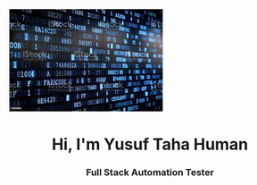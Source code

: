 <img src="https://github.com/YusufTHuman/YusufTHuman/blob/main/images.jpg?raw=true">

<h1 align="center">Hi, I'm Yusuf Taha Human</h1>

<h3 align="center">Full Stack Automation Tester</h3>

